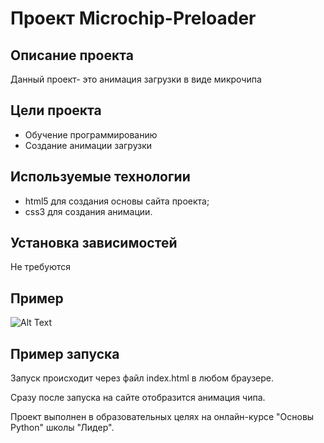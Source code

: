 
# Проект Microchip-Preloader

## Описание проекта
Данный проект- это анимация загрузки в виде микрочипа

## Цели проекта
- Обучение программированию
- Создание анимации загрузки

## Используемые технологии
- html5 для создания основы сайта проекта;
- css3 для создания анимации.

## Установка зависимостей
Не требуются

## Пример
![Alt Text](https://media1.giphy.com/media/v1.Y2lkPTc5MGI3NjExMXYwdjRvcWtlaGE5ZWJxYmV2aWdoZTZzN3MxcGZiZ3BmZTRhZXFraiZlcD12MV9pbnRlcm5hbF9naWZfYnlfaWQmY3Q9Zw/J0JLsF8gDPvyunsP26/giphy.gif)

## Пример запуска
Запуск происходит через файл index.html в любом браузере.

Сразу после запуска на сайте отобразится анимация чипа. 


Проект выполнен в образовательных целях на онлайн-курсе "Основы Python" школы "Лидер".
